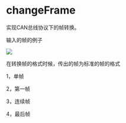 # changeFrame

实现CAN总线协议下的帧转换。

输入的帧的例子

![](https://github.com/terrycch/changeFrame/Assets/Image/pic1.png)

在转换帧的格式时候，传出的帧为标准的帧的格式

1，单帧

2，第一帧

3，连续帧

4，最后帧